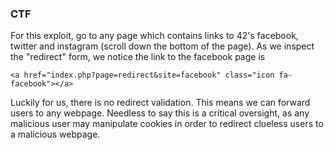 ### CTF

For this exploit, go to any page which contains links to 42's facebook, twitter and instagram (scroll down the bottom of the page). As we inspect the "redirect" form, we notice the link to the facebook page is

    <a href="index.php?page=redirect&site=facebook" class="icon fa-facebook"></a>

Luckily for us, there is no redirect validation. This means we can forward users to any webpage. Needless to say this is a critical oversight, as any malicious user may manipulate cookies in order to redirect clueless users to a malicious webpage. 
